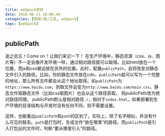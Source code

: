 ```yaml
---
title: webpack零碎
date: 2018-06-21 16:06:44
categories: [框架/库/工具, webpack]
tags: [webpack]
---
```


## publicPath

迷之总忘！Come on！让我们来记一下！
在生产环境中，静态资源（css、js、图片等）不一定会像开发环境一样，通过相对路径就可以取得。比如html放在一个位置，而js和css被迫放在另外的位置。此时，配置`publicPath`，会将改变对静态文件引入的路径。比如，你的静态文件放在cdn，`publicPath`就可以写为一个完整的地址，那么所有文件都会从这个地址取得。如`publicPath`为`https://www.baidu.com`，则取文件会变为`http://www.baidu.com/main.css`，静态文件取静态文件（比如css取图片）也会从这个路径获取。
将publicPath改为绝对路径同理。
publicPath默认是相对路径`./`，相对于`index.html`。如果部署到生产环境的目录结构与开发时没有任何不同，则不需要设置。

这样，也能看出`publicPath`和`path`的区别了。实际上，除了名字相似，并没有什么可见的联系。`path`是打包时，生成文件“放在哪里”的路径。而`publicPath`是引入打包出的文件时，判断“要从哪里引入”的路径。